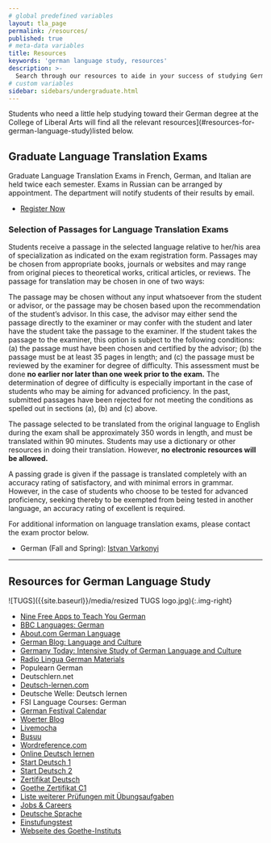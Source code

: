```yaml
---
# global predefined variables
layout: tla_page
permalink: /resources/
published: true
# meta-data variables
title: Resources
keywords: 'german language study, resources'
description: >-
  Search through our resources to aide in your success of studying German at Temple University’s College of Liberal Arts.
# custom variables
sidebar: sidebars/undergraduate.html
---
```

Students who need a little help studying toward their German degree at the College of Liberal Arts will find all the relevant resources](#resources-for-german-language-study)listed below.

## Graduate Language Translation Exams
Graduate Language Translation Exams in French, German, and Italian are held twice each semester. Exams in Russian can be arranged by appointment. The department will notify students of their results by email.

- [Register Now](https://form.jotform.com/80604468472157)

### Selection of Passages for Language Translation Exams
Students receive a passage in the selected language relative to her/his area of specialization as indicated on the exam registration form. Passages may be chosen from appropriate books, journals or websites and may range from original pieces to theoretical works, critical articles, or reviews. The passage for translation may be chosen in one of two ways:

The passage may be chosen without any input whatsoever from the student or advisor, or the passage may be chosen based upon the recommendation of the student’s advisor. In this case, the advisor may either send the passage directly to the examiner or may confer with the student and later have the student take the passage to the examiner. If the student takes the passage to the examiner, this option is subject to the following conditions: (a) the passage must have been chosen and certified by the advisor; (b) the passage must be at least 35 pages in length; and (c) the passage must be reviewed by the examiner for degree of difficulty. 
This assessment must be done **no earlier nor later than one week prior to the exam.** The determination of degree of difficulty is especially important in the case of students who may be aiming for advanced proficiency. In the past, submitted passages have been rejected for not meeting the conditions as spelled out in sections (a), (b) and (c) above.

The passage selected to be translated from the original language to English during the exam shall be approximately 350 words in length, and must be translated within 90 minutes. Students may use a dictionary or other resources in doing their translation. However, **no electronic resources will be allowed.**

A passing grade is given if the passage is translated completely with an accuracy rating of satisfactory, and with minimal errors in grammar. However, in the case of students who choose to be tested for advanced proficiency, seeking thereby to be exempted from being tested in another language, an accuracy rating of excellent is required.

For additional information on language translation exams, please contact the exam proctor below.

- German (Fall and Spring): [Istvan Varkonyi](mailto:istvan.varkonyi@temple.edu)

___

## Resources for German Language Study
![TUGS]({{site.baseurl}}/media/resized TUGS logo.jpg){:.img-right}
- [Nine Free Apps to Teach You German](http://www.young-germany.de/topic/work/language-communication/nine-free-apps-to-teach-you-german)
- [BBC Languages: German](http://www.bbc.co.uk/languages/german/)
- [About.com German Language](http://german.about.com/)
- [German Blog: Language and Culture](http://www.transparent.com/german/)
- [Germany Today: Intensive Study of German Language and Culture](http://www.onlinecourses.com/language/)
- [Radio Lingua German Materials](http://radiolingua.com/shows/german/)
- Populearn German
- Deutschlern.net
- [Deutsch-lernen.com](http://www.deutsch-lernen.com/)
- Deutsche Welle: Deutsch lernen
- FSI Language Courses: German
- [German Festival Calendar](https://www.everfest.com/cultural/german-festivals)
- [Woerter Blog](http://woerter.germanblogs.de/)
- [Livemocha](http://www.livemocha.com/)
- [Busuu](http://www.busuu.com/)
- [Wordreference.com](http://forum.wordreference.com/)
- [Online Deutsch lernen](https://www.alumniportal-deutschland.org/deutsche-sprache/online-deutsch-lernen/videos-und-interaktive-uebungen.html)
- [Start Deutsch 1](http://www.goethe.de/lrn/pro/sd1/deindex.htm)
- [Start Deutsch 2](http://www.goethe.de/lrn/pro/sd2/deindex.htm)
- [Zertifikat Deutsch](http://www.goethe.de/lrn/pro/ZD-online/ZD.htm)
- [Goethe Zertifikat C1](http://bfu.goethe.de/c1_01/lesen.php)
- [Liste weiterer Prüfungen mit Übungsaufgaben](http://www.goethe.de/lrn/prj/pba/mat/deindex.htm)
- [Jobs & Careers](https://www.alumniportal-deutschland.org/en/jobs-career.html)
- [Deutsche Sprache](https://www.alumniportal-deutschland.org/deutsche-sprache.html)
- [Einstufungstest](https://www.goethe.de/de/spr/kup/tsd.html)
- [Webseite des Goethe-Instituts](http://www.goethe.de/lrn/prj/pba/bes/deindex.htm)
